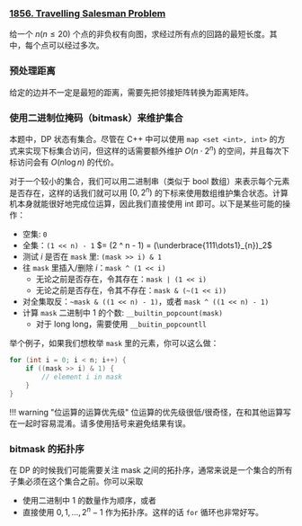 ### [1856. Travelling Salesman Problem](https://acm.sjtu.edu.cn/OnlineJudge/problem/1856)

给一个 $n (n \leq 20)$ 个点的非负权有向图，求经过所有点的回路的最短长度。其中，每个点可以经过多次。

### 预处理距离

给定的边并不一定是最短的距离，需要先把邻接矩阵转换为距离矩阵。

### 使用二进制位掩码（bitmask）来维护集合

本题中，DP 状态有集合。尽管在 C++ 中可以使用 `map <set <int>, int>` 的方式来实现下标集合访问，但这样的话需要额外维护 $O(n \cdot 2 ^ n)$ 的空间，并且每次下标访问会有 $O(n \log n)$ 的代价。

对于一个较小的集合，我们可以用二进制串（类似于 bool 数组）来表示每个元素是否存在，这样的话我们就可以用 $[0, 2 ^ n)$ 的下标来使用数组维护集合状态。计算机本身就能很好地完成位运算，因此我们直接使用 int 即可。以下是某些可能的操作：

* 空集: `0`
* 全集：`(1 << n) - 1` $= (2 ^ n - 1) = (\underbrace{111\dots1}_{n})_2$
* 测试 $i$ 是否在 `mask` 里: `(mask >> i) & 1`
* 往 `mask` 里插入/删除 $i$：`mask ^ (1 << i)` 
    - 无论之前是否存在，令其存在：`mask | (1 << i)`
    - 无论之前是否存在，令其不存在：`mask & (~(1 << i))`
* 对全集取反：`~mask & ((1 << n) - 1)`，或者 `mask ^ ((1 << n) - 1)`
* 计算 `mask` 二进制中 $1$ 的个数: `__builtin_popcount(mask)`
    - 对于 long long，需要使用 `__buitin_popcountll`

举个例子，如果我们想枚举 `mask` 里的元素，你可以这么做：

```cpp
for (int i = 0; i < n; i++) {
    if ((mask >> i) & 1) {
        // element i in mask
    }
}
```

!!! warning "位运算的运算优先级"
    位运算的优先级很低/很奇怪，在和其他运算写在一起时容易混淆。请多使用括号来避免结果有误。

### bitmask 的拓扑序

在 DP 的时候我们可能需要关注 mask 之间的拓扑序，通常来说是一个集合的所有子集必须在这个集合之前。你可以采取

- 使用二进制中 $1$ 的数量作为顺序，或者
- 直接使用 $0, 1, \dots, 2 ^ n - 1$ 作为拓扑序。这样的话 `for` 循环也非常好写。